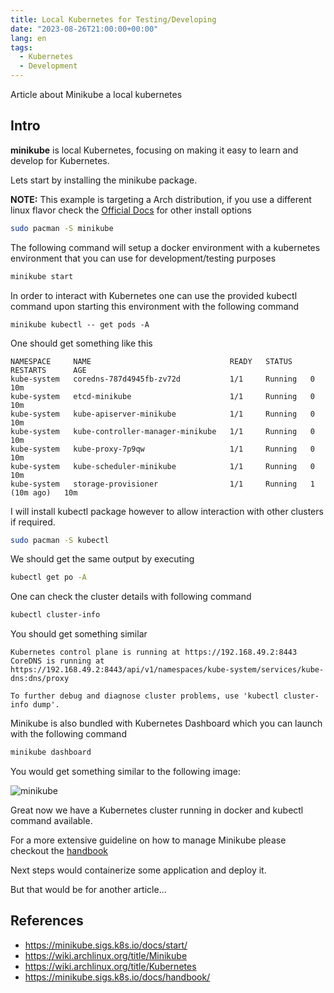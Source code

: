 ```yaml
---
title: Local Kubernetes for Testing/Developing
date: "2023-08-26T21:00:00+00:00"
lang: en
tags:
  - Kubernetes
  - Development
---
```


Article about Minikube a local kubernetes

## Intro ##

**minikube** is local Kubernetes, focusing on making it easy to learn and develop for Kubernetes.

Lets start by installing the minikube package.

**NOTE:** This example is targeting a Arch distribution, if you use a different linux flavor check the [Official Docs](https://minikube.sigs.k8s.io/docs/start/) for other install options

```sh
sudo pacman -S minikube
```

The following command will setup a docker environment with a kubernetes environment that you can use for development/testing purposes

```sh
minikube start
```

In order to interact with Kubernetes one can use the provided kubectl command upon starting this environment with the following command

```console
minikube kubectl -- get pods -A
```

One should get something like this

```console
NAMESPACE     NAME                               READY   STATUS    RESTARTS      AGE
kube-system   coredns-787d4945fb-zv72d           1/1     Running   0             10m
kube-system   etcd-minikube                      1/1     Running   0             10m
kube-system   kube-apiserver-minikube            1/1     Running   0             10m
kube-system   kube-controller-manager-minikube   1/1     Running   0             10m
kube-system   kube-proxy-7p9qw                   1/1     Running   0             10m
kube-system   kube-scheduler-minikube            1/1     Running   0             10m
kube-system   storage-provisioner                1/1     Running   1 (10m ago)   10m
```

I will install kubectl package however to allow interaction with other clusters if required.

```sh
sudo pacman -S kubectl
```

We should get the same output by executing

```sh
kubectl get po -A
```

One can check the cluster details with following command

```sh
kubectl cluster-info
```

You should get something similar

```text
Kubernetes control plane is running at https://192.168.49.2:8443
CoreDNS is running at https://192.168.49.2:8443/api/v1/namespaces/kube-system/services/kube-dns:dns/proxy

To further debug and diagnose cluster problems, use 'kubectl cluster-info dump'.
```

Minikube is also bundled with Kubernetes Dashboard which you can launch with the following command

```sh
minikube dashboard
```

You would get something similar to the following image:

![minikube](/images/minikube.png)

Great now we have a Kubernetes cluster running in docker and kubectl command available.

For a more extensive guideline on how to manage Minikube please checkout the [handbook](https://minikube.sigs.k8s.io/docs/handbook/)

Next steps would containerize some application and deploy it.

But that would be for another article...

## References ##

* <https://minikube.sigs.k8s.io/docs/start/>
* <https://wiki.archlinux.org/title/Minikube>
* <https://wiki.archlinux.org/title/Kubernetes>
* <https://minikube.sigs.k8s.io/docs/handbook/>
